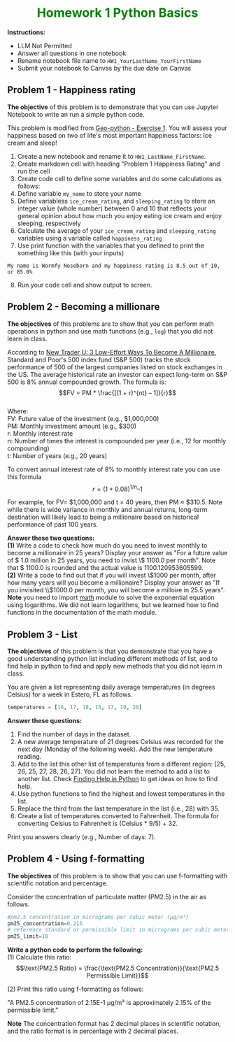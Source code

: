 <h1 style="color:green; text-align:center;"> Homework 1 Python Basics </h1>  

**Instructions:**
* LLM Not Permitted  
* Answer all questions in one notebook
* Rename notebook file name to `HW1_YourLastName_YourFirstName`
* Submit your notebook to Canvas by the due date on Canvas
  
## Problem 1 - Happiness rating

**The objective** of this problem is to demonstrate that you can use Jupyter Notebook to write an run a simple python code.

This problem is modified from [Geo-python - Exercise 1](https://github.com/Geo-Python-2023/Exercise-1). You will assess your happiness based on two of life's most important happiness factors: Ice cream and sleep!

1. Create a new notebook and rename it to `HW1_LastName_FirstName`.
2. Create markdown cell with heading "Problem 1 Happiness Rating" and run the cell
3. Create code cell to define some variables and do some calculations as follows:
4. Define variable `my_name` to store your name
5. Define variabless `ice_cream_rating`, and `sleeping_rating` to store an integer value (whole number) between 0 and 10 that reflects your general opinion about how much you enjoy eating ice cream and enjoy sleeping, respectively
6. Calculate the average of your `ice_cream_rating` and `sleeping_rating` variables using a variable called `happiness_rating`
7. Use print function with the variables that you defined to print the something like this (with your inputs)
```
My name is Wormfy Noseborn and my happiness rating is 8.5 out of 10, or 85.0%
```
8. Run your code cell and show output to screen.

## Problem 2 - Becoming a millionare

**The objectives** of this problems are to show that you can perform math operations in python and use math functions (e.g., `log`) that you did not learn in class.

According to [New Trader U: 3 Low-Effort Ways To Become A Millionaire](https://www.newtraderu.com/2023/05/07/3-low-effort-ways-to-become-a-millionaire/), Standard and Poor's 500 index fund (S&P 500) tracks the stock performance of 500 of the largest companies listed on stock exchanges in the US. The average historical rate an investor can expect long-term on S&P 500 is 8% annual compounded growth. The formula is:   
$$FV = PM * \frac{[(1 + r)^{nt} – 1]}{r}$$    
Where:      
FV:  Future value of the investment (e.g., \$1,000,000)     
PM: Monthly investment amount (e.g., \$300)     
r:   Monthly interest rate       
n:   Number of times the interest is compounded per year (i.e., 12 for monthly compounding)     
t:   Number of years (e.g., 20 years)   

To convert annual interest rate of 8% to monthly interest rate you can use this formula   
$$r = (1 + 0.08)^{1/n} – 1$$

For example,  for FV= \$1,000,000 and t = 40 years, then PM ≈ \$310.5. Note while there is wide variance in monthly and annual returns, long-term destination will likely lead to being a millionaire based on historical performance of past 100 years. 

**Answer these two questions:**       
**(1)** Write a code to check how much do you need to invest monthly to become a millionaire in 25 years? Display your answer as "For a future value of \$ 1.0 million in 25 years, you need to invist \\$ 1100.0 per month". Note that \$ 1100.0 is rounded and the actual value is 1100.120953605599.   
**(2)** Write a code to find out that if you will invest \\$1000 per month, after how many years will you become a millionaire? Display your answer as "If you invisited \\$1000.0 per month, you will become a milloire in 25.5 years". **Note** you need to import [math](https://docs.python.org/3/library/math.html) module to solve the exponential equation using logarithms. We did not learn logarithms, but we learned how to find functions in the documentation of the math module.   

## Problem 3 - List 
**The objectives** of this problem is that you demonstrate that you have a good understanding python list including different methods of list, and to find help in python to find and apply new methods that you did not learn in class.

You are given a list representing daily average temperatures (in degrees Celsius) for a week in Estero, FL as follows.
```python
temperatures = [16, 17, 18, 15, 17, 19, 20]
``` 
**Answer these questions:**   
1. Find the number of days in the dataset.   
2. A new average temperature of 21 degrees Celsius was recorded for the next day (Monday of the following week). Add the new temperature reading.   
3. Add to the list this other list of temperatures from a different region: [25, 26, 25, 27, 28, 26, 27]. You did not learn the method to add a list to another list. Check [Finding Help in Python](https://github.com/aselshall/eds/blob/main/L/L1/find_help_python.md) to get ideas on how to find help.   
4. Use python functions to find the highest and lowest temperatures in the list.   
5. Replace the third from the last temperature in the list (i.e., 28) with 35.   
6. Create a list of temperatures converted to Fahrenheit. The formula for converting Celsius to Fahrenheit is (Celsius * 9/5) + 32.

Print you answers clearly (e.g., Number of days: 7).

## Problem 4 - Using f-formatting

**The objectives** of this problem is to show that you can use f-formatting with scientific notation and percentage.

Consider the concentration of particulate matter (PM2.5) in the air as follows.
```python
#pm2.5 concentration in micrograms per cubic meter (µg/m³)
pm25_concentration=0.215  
# reference standard or permissible limit in micrograms per cubic meter (µg/m³)
pm25_limit=10
```
**Write a python code to perform the following:**   
(1) Calculate this ratio:   
$$\text{PM2.5 Ratio} = \frac{\text{PM2.5 Concentration}}{\text{PM2.5 Permissible Limit}}$$   

(2) Print this ratio using f-formatting as follows:  
  
"A PM2.5 concentration of 2.15E-1 µg/m³ is approximately 2.15% of the permissible limit."
  
**Note**  The concentration format has 2 decimal places in scientific notation, and the ratio format is in percentage with 2 decimal places. 
